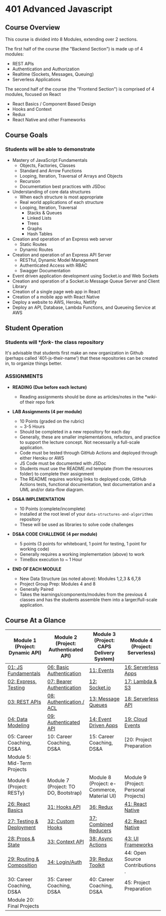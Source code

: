 # 401 Advanced Javascript

## Course Overview

This course is divided into 8 Modules, extending over 2 sections.

The first half of the course (the "Backend Section") is made up of 4 modules:

- REST APIs
- Authentication and Authorization
- Realtime (Sockets, Messages, Queuing)
- Serverless Applications

The second half of the course (the "Frontend Section") is comprised of 4 modules, focused on React

- React Basics / Component Based Design
- Hooks and Context
- Redux
- React Native and other Frameworks

## Course Goals

### Students will be able to demonstrate

- Mastery of JavaScript Fundamentals
  - Objects, Factories, Classes
  - Standard and Arrow Functions
  - Looping, Iteration, Traversal of Arrays and Objects
  - Recursion
  - Documentation best practices with JSDoc
- Understanding of core data structures
  - When each structure is most appropriate
  - Real world applications of each structure
  - Looping, Iteration, Traversal
    - Stacks & Queues
    - Linked Lists
    - Trees
    - Graphs
    - Hash Tables
- Creation and operation of an Express web server
  - Static Routes
  - Dynamic Routes
- Creation and operation of an Express API Server
  - RESTful, Dynamic Model Management
  - Authenticated Access with RBAC
  - Swagger Documentation
- Event driven application development using Socket.io and Web Sockets
- Creation and operation of a Socket.io Message Queue Server and Client Library
- Creation of a single page web app in React
- Creation of a mobile app with React Native
- Deploy a website to AWS, Heroku, Netlify
- Deploy an API, Database, Lambda Functions, and Queueing Service at AWS

## Student Operation

### Students will **fork*- the class repository

It's advisable that students first make an new organization in Github (perhaps called '401-js-their-name') that these repositories can be created in, to organize things better.

### ASSIGNMENTS

- **READING (Due before each lecture)**
  - Reading assignments should be done as articles/notes in the **wiki*- of their repo fork

- **LAB Assignments (4 per module)**
  - 10 Points (graded on the rubric)
  - ~ 3-5 Hours
  - Should be completed in a new repository for each day
  - Generally, these are smaller implementations, refactors, and practice to support the lecture concept. Not necessarily a full-scale application.
  - Code must be tested through GitHub Actions and deployed through either Heroku or AWS
  - JS Code must be documented with JSDoc
  - Students must use the README.md template (from the resources folder) to complete their assignment
  - The README requires working links to deployed code, GitHub Actions tests, functional documentation, test documentation and a UML and/or data-flow diagram.

- **DS&A IMPLEMENTATION**
  - 10 Points (complete/incomplete)
  - Installed at the root level of your `data-structures-and-algorithms` repository
  - These will be used as libraries to solve code challenges

- **DS&A CODE CHALLENGE (4 per module)**
  - 5 points (3 points for whiteboard, 1 point for testing, 1 point for working code)
  - Generally requires a working implementation (above) to work
  - TimeBox execution to ~ 1 Hour

- **END OF EACH MODULE**
  - New Data Structure (as noted above): Modules 1,2,3 & 6,7,8
  - Project Group Prep: Modules 4 and 8
  - Generally Paired
  - Takes the learnings/components/modules from the previous 4 classes and has the students assemble them into a larger/full-scale application.

## Course At a Glance

| Module 1 (Project: Dynamic API)                   | Module 2 (Project: Authenticated API)            | Module 3 (Project: CAPS Delivery System)      | Module 4 (Project: Serverless)              |
|---------------------------------------------------|--------------------------------------------------|-----------------------------------------------|---------------------------------------------|
| [01: JS Fundamentals](./class-01/README.md)       | [06: Basic Authentication](./class-06/README.md) | [11: Events](./class-11/README.md)            | [16: Serverless Apps](./class-16/README.md) |
| [02: Express, Testing](./class-02/README.md)      | [07: Bearer Authentication](./class-07/README.md)| [12: Socket.io](./class-12/README.md)         | [17: Lambda & S3](./class-17/README.md)     |
| [03: REST APIs](./class-03/README.md)             | [08: Authentication / ACL](./class-08/README.md) | [13: Message Queues](./class-13/README.md)    | [18: Serverless API](./class-18/README.md)  |
| [04: Data Modeling](./class-04/README.md)         | [09: Authenticated API](./class-09/README.md)    | [14: Event Driven Apps](./class-14/README.md) | [19: Cloud Events](./class-19/README.md)    |
| 05: Career Coaching, DS&A                         | 10: Career Coaching, DS&A                        | 15: Career Coaching, DS&A                     | [20: Project Preparation                    |
| Module 5: Mid-Term Projects                       |                                                  |                                               |                                             |
| Module 6 (Project: RESTy)                         | Module 7 (Project: TO DO, Bootstrap)             | Module 8 (Project: e-Commerce, Material UI)   | Module 9 (Project: Personal Projects)       |
| [26: React Basics](./class-26/README.md)          | [31: Hooks API](./class-31/README.md)            | [36: Redux](./class-36/README.md)             | [41: React Native](./class-40/README.md)    |
| [27: Testing & Deployment](./class-27/README.md)  | [32: Custom Hooks](./class-32/README.md)         | [37: Combined Reducers](./class-37/README.md) | [42: React Native](./class-41/README.md)    |
| [28: Props & State](./class-28/README.md)         | [33: Context API](./class-33/README.md)          | [38: Async Actions](./class-38/README.md)     | [43: UI Frameworks](./class-42/README.md)   |
| [29: Routing & Composition](./class-29/README.md) | [34: Login/Auth](./class-34/README.md)           | [39: Redux Toolkit](./class-39/README.md)     | 44: Open Source Contributions .             |
| 30: Career Coaching, DS&A                         | 35: Career Coaching, DS&A                        | 40: Career Coaching, DS&A                     | 45: Project Preparation                     |
| Module 20: Final Projects                         |                                                  |                                               |                                             |
